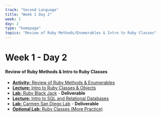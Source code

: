 ```yaml
---
track: "Second Language"
title: "Week 1 Day 2"
week: 1
day: 2
type: "homepage"
topics: "Review of Ruby Methods/Enumerables & Intro to Ruby Classes"
---
```


# Week 1 - Day 2

#### Review of Ruby Methods & Intro to Ruby Classes 

- [**Activity:** Review of Ruby Methods & Enumerables](/second-language/week-1/day-2/lecture-materials/ruby-methods-and-enumerables)
- [**Lecture:** Intro  to Ruby Classes & Objects](/second-language/week-1/day-2/lecture-materials/ruby-classes-and-objects)
- [**Lab:** Ruby Black Jack](/second-language/week-1/day-2/labs/ruby-blackjack) - **Deliverable**
- [**Lecture:** Intro to SQL and Relational Databases](/second-language/week-1/day-2/lecture-materials/intro-to-sql-and-relational-databases/)
- [**Lab:** Carmen San Diego Lab](/second-language/week-1/day-2/labs/carmen-san-diego-lab/) - **Deliverable**
- [**Optional Lab:** Ruby Classes (More Practice)](/second-language/week-1/day-2/labs/ruby-classes-lab)

<!-- 

<hr>


### Lesson Recordings

- [**Ruby Methods and Enumerables Activity**]()
- [**Ruby Classes**]()
- [**Intro to SQL**]()

-->
